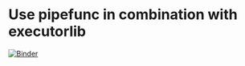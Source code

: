 # Use pipefunc in combination with executorlib
[![Binder](https://mybinder.org/badge_logo.svg)](https://mybinder.org/v2/gh/jan-janssen/pipefunc-executorlib/HEAD)
